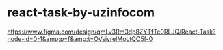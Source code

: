 # react-task-by-uzinfocom
https://www.figma.com/design/qmLv3Rm3dp8ZYTfTe0RLJQ/React-Task?node-id=0-1&amp;p=f&amp;t=OVsiyrelMoLtQO5f-0
